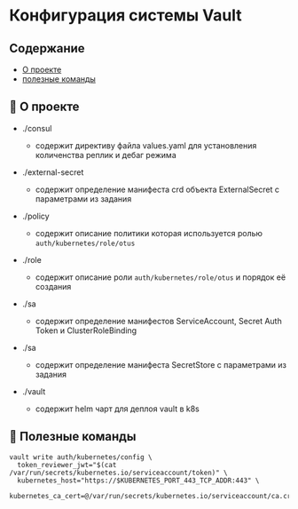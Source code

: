 # Конфигурация системы Vault

## Содержание

- [О проекте](#ee)
- [полезные команды](#p)




## 🧐 О проекте <a name = "ee"></a>

- ./consul
    - содержит директиву файла values.yaml для установления количенства реплик и дебаг режима

- ./external-secret
    - содержит определение манифеста crd объекта ExternalSecret c параметрами из задания

- ./policy
    - содержит описание политики которая используется ролью `auth/kubernetes/role/otus`
    
- ./role
    - содержит описание роли `auth/kubernetes/role/otus` и порядок её создания 

- ./sa
    - содержит определение манифестов ServiceAccount, Secret Auth Token и ClusterRoleBinding

- ./sa
    - содержит определение манифеста SecretStore c параметрами из задания
  
- ./vault
    - содержит helm чарт для деплоя vault в k8s 


## 🧐 Полезные команды <a name = "p"></a>

```
vault write auth/kubernetes/config \
  token_reviewer_jwt="$(cat /var/run/secrets/kubernetes.io/serviceaccount/token)" \
  kubernetes_host="https://$KUBERNETES_PORT_443_TCP_ADDR:443" \
  kubernetes_ca_cert=@/var/run/secrets/kubernetes.io/serviceaccount/ca.crt
```